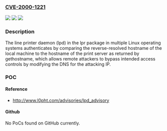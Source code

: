 ### [CVE-2000-1221](https://cve.mitre.org/cgi-bin/cvename.cgi?name=CVE-2000-1221)
![](https://img.shields.io/static/v1?label=Product&message=n%2Fa&color=blue)
![](https://img.shields.io/static/v1?label=Version&message=n%2Fa&color=blue)
![](https://img.shields.io/static/v1?label=Vulnerability&message=n%2Fa&color=brighgreen)

### Description

The line printer daemon (lpd) in the lpr package in multiple Linux operating systems authenticates by comparing the reverse-resolved hostname of the local machine to the hostname of the print server as returned by gethostname, which allows remote attackers to bypass intended access controls by modifying the DNS for the attacking IP.

### POC

#### Reference
- http://www.l0pht.com/advisories/lpd_advisory

#### Github
No PoCs found on GitHub currently.

